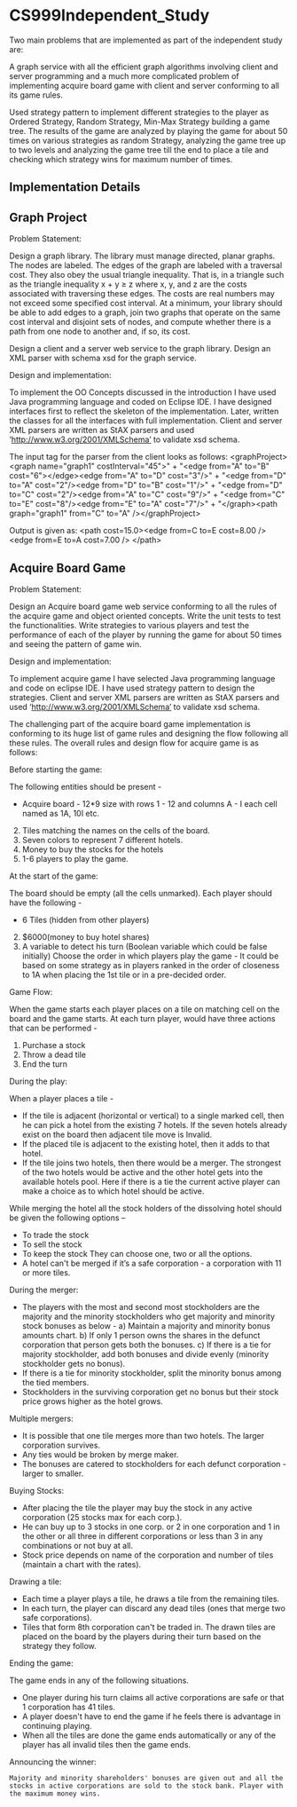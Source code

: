 # CS999Independent_Study

Two main problems that are implemented as part of the independent study are:

A graph service with all the efficient graph algorithms involving client and server programming and a much more complicated problem of implementing acquire board game with client and server conforming to all its game rules. 

Used strategy pattern to implement different strategies to the player as Ordered Strategy, Random Strategy, Min-Max Strategy building a game tree. The results of the game are analyzed by playing the game for about 50 times on various strategies as random Strategy, analyzing the game tree up to two levels and analyzing the game tree till the end to place a tile and checking which strategy wins for maximum number of times.

Implementation Details
-----------------------

Graph Project
--------------
Problem Statement:

Design a graph library. The library must manage directed, planar graphs. The nodes are labeled. The edges of the graph are labeled with a traversal cost. They also obey the usual triangle inequality. That is, in a triangle such as the triangle inequality x + y ≥ z where x, y, and z are the costs associated with traversing these edges. The costs are real numbers may not exceed some specified cost interval. At a minimum, your library should be able to add edges to a graph, join two graphs that operate on the same cost interval and disjoint sets of nodes, and compute whether there is a path from one node to another and, if so, its cost.

Design a client and a server web service to the graph library. Design an XML parser with schema xsd for the graph service.
  
Design and implementation:

To implement the OO Concepts discussed in the introduction I have used Java programming language and coded on Eclipse IDE. I have designed interfaces first to reflect the skeleton of the implementation. Later, written the classes for all the interfaces with full implementation. Client and server XML parsers are written as StAX parsers and used ‘http://www.w3.org/2001/XMLSchema’ to validate xsd schema.

The input tag for the parser from the client looks as follows:
&lt;graphProject>&lt;graph name=\"graph1\" costInterval=\"45\">" + "&lt;edge from=\"A\" to=\"B\" cost=\"6\">&lt;/edge>&lt;edge from=\"A\" to=\"D\" cost=\"3\"/>" + "&lt;edge from=\"D\" to=\"A\" cost=\"2\"/>&lt;edge from=\"D\" to=\"B\" cost=\"1\"/>" + "&lt;edge from=\"D\" to=\"C\" cost=\"2\"/>&lt;edge from=\"A\" to=\"C\" cost=\"9\"/>" + "&lt;edge from=\"C\" to=\"E\" cost=\"8\"/>&lt;edge from=\"E\" to=\"A\" cost=\"7\"/>" + "&lt;/graph>&lt;path graph=\"graph1\" from=\"C\" to=\"A\" />&lt;/graphProject>

Output is given as:
&lt;path cost=15.0>&lt;edge from=C to=E cost=8.00 /> &lt;edge from=E to=A cost=7.00 /> &lt;/path>

Acquire Board Game
-------------------
Problem Statement:

Design an Acquire board game web service conforming to all the rules of the acquire game and object oriented concepts. Write the unit tests to test the functionalities. Write strategies to various players and test the performance of each of the player by running the game for about 50 times and seeing the pattern of game win.

Design and implementation:

To implement acquire game I have selected Java programming language and code on eclipse IDE. I have used strategy pattern to design the strategies. Client and server XML parsers are written as StAX parsers and used ‘http://www.w3.org/2001/XMLSchema’ to validate xsd schema. 

The challenging part of the acquire board game implementation is conforming to its huge list of game rules and designing the flow following all these rules. The overall rules and design flow for acquire game is as follows:

Before starting the game:

The following entities should be present -
*  Acquire board - 12*9 size with rows 1 - 12 and columns A - I each cell named as 1A, 10I etc.
2. Tiles matching the names on the cells of the board.
3. Seven colors to represent 7 different hotels.
4. Money to buy the stocks for the hotels
5. 1-6 players to play the game.

At the start of the game:

The board should be empty (all the cells unmarked).
Each player should have the following - 
* 6 Tiles (hidden from other players)
2. $6000(money to buy hotel shares)
3. A variable to detect his turn (Boolean variable which could be false initially)
   Choose the order in which players play the game - It could be based on some strategy as in players ranked in        	the order of closeness to 1A when placing the 1st tile or in a pre-decided order.

Game Flow:

When the game starts each player places on a tile on matching cell on the board and the game starts.
At each turn player, would have three actions that can be performed - 
 1. Purchase a stock
 2. Throw a dead tile 
 3. End the turn

During the play:

When a player places a tile - 
 
*	If the tile is adjacent (horizontal or vertical) to a single marked cell, then he can pick a hotel from the existing 7 hotels. If 	  the seven hotels already exist on the board then adjacent tile move is Invalid.
*	If the placed tile is adjacent to the existing hotel, then it adds to that hotel.
*	If the tile joins two hotels, then there would be a merger. The strongest of the two hotels would be active and the other hotel 	gets into the available hotels pool. Here if there is a tie the current active player can make a choice as to which hotel should 	 be active. 

While merging the hotel all the stock holders of the dissolving hotel should be given the following options –
*	 To trade the stock
*	 To sell the stock
*	 To keep the stock
They can choose one, two or all the options.
* A hotel can't be merged if it’s a safe corporation - a corporation with 11 or more tiles.

During the merger:

*	The players with the most and second most stockholders are the majority and the minority stockholders who get 	majority and 		minority stock bonuses as below -
	a)	Maintain a majority and minority bonus amounts chart.
	b)	If only 1 person owns the shares in the defunct corporation that person gets both the bonuses.
	c)	If there is a tie for majority stockholder, add both bonuses and divide evenly (minority stockholder gets 	no 			bonus).
*	If there is a tie for minority stockholder, split the minority bonus among the tied members.
*	Stockholders in the surviving corporation get no bonus but their stock price grows higher as the hotel grows.
 
Multiple mergers:

*	It is possible that one tile merges more than two hotels. The larger corporation survives.
*	Any ties would be broken by merge maker.
*	The bonuses are catered to stockholders for each defunct corporation - larger to smaller.
  
Buying Stocks:

*	After placing the tile the player may buy the stock in any active corporation (25 stocks max for each corp.).
*	He can buy up to 3 stocks in one corp. or 2 in one corporation and 1 in the other or all three in different 	corporations or 	less than 3 in any combinations or not buy at all.
*	Stock price depends on name of the corporation and number of tiles (maintain a chart with the rates).

Drawing a tile:

* Each time a player plays a tile, he draws a tile from the remaining tiles.
*	In each turn, the player can discard any dead tiles (ones that merge two safe corporations).
*	Tiles that form 8th corporation can't be traded in.
	The drawn tiles are placed on the board by the players during their turn based on the strategy they follow.

Ending the game:

The game ends in any of the following situations. 
*	One player during his turn claims all active corporations are safe or that 1 corporation has 41 tiles.
*	A player doesn't have to end the game if he feels there is advantage in continuing playing.
*	When all the tiles are done the game ends automatically or any of the player has all invalid tiles then the game ends.

Announcing the winner:

	Majority and minority shareholders' bonuses are given out and all the stocks in active corporations are sold to the stock bank. Player with the maximum money wins.

